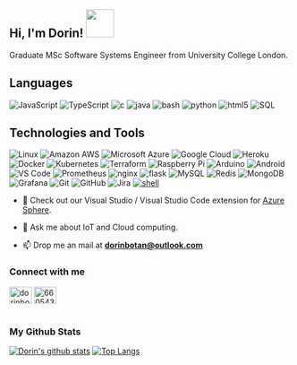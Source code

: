 <h2> Hi, I'm Dorin! <img src="https://lh3.googleusercontent.com/proxy/GI2ovMb_9ukg3Xp8K-WsRKo7aH2_PNZ0IbiJ6q5BEopXcVXooWtAGXO74k2TxUwclkB6q81FxG_HI81sTfIpa7GbhdCVxAE" width="50"></h2>

Graduate MSc Software Systems Engineer from University College London.

## Languages
![JavaScript](https://img.shields.io/badge/JavaScript-★★☆-lightgrey?labelColor=FCA121&logo=JavaScript&style=for-the-badge&logoColor=white)
![TypeScript](https://img.shields.io/badge/TypeScript-%E2%98%85%E2%98%85%E2%98%85-lightgrey?labelColor=2C74C0&logo=typescript&style=for-the-badge&logoColor=white)
![c](https://img.shields.io/badge/C-★★★-lightgrey?labelColor=C51A4A&logo=C&style=for-the-badge&logoColor=white)
![java](https://img.shields.io/badge/Java-★★☆-lightgrey?labelColor=C51A4A&logo=Java&style=for-the-badge&logoColor=white)
![bash](https://img.shields.io/badge/bash-★★☆-lightgrey?labelColor=4EAA25&logo=GNU-Bash&style=for-the-badge&logoColor=white)
![python](https://img.shields.io/badge/python-★☆☆-lightgrey?labelColor=3776AB&logo=Python&style=for-the-badge&logoColor=white)
![html5](https://img.shields.io/badge/Html5-★★☆-lightgrey?labelColor=2bbc8a&logo=Html5&style=for-the-badge&logoColor=white)
![SQL](https://img.shields.io/badge/SQL-★★☆-lightgrey?labelColor=E34A86&logo=SQL&style=for-the-badge&logoColor=white)

## Technologies and Tools

![Linux](https://img.shields.io/badge/Linux-black?style=flat-square&logo=linux)
![Amazon AWS](https://img.shields.io/badge/Amazon%20AWS-232F3E?style=flat-square&logo=amazon-aws)
![Microsoft Azure](https://img.shields.io/badge/Microsoft%20Azure-232F7E?style=flat-square&logo=microsoft-azure)
![Google Cloud](https://img.shields.io/badge/-Google_Cloud_Platform-1a73e8?style=flat-square&logo=google-cloud&logoColor=white)
![Heroku](https://img.shields.io/badge/-Heroku-430098?style=flat-square&logo=heroku)
![Docker](https://img.shields.io/badge/-Docker-informational?style=flat-square&logo=docker&logoColor=white)
![Kubernetes](https://img.shields.io/badge/-Kubernetes-informational?style=flat-square&logo=kubernetes&logoColor=white&color=2bbc8a)
![Terraform](https://img.shields.io/badge/-terraform-informational?style=flat-square&logo=terraform)
![Raspberry Pi](https://img.shields.io/badge/-Raspberry%20Pi-C51A4A?style=flat-square&logo=Raspberry-Pi)
![Arduino](https://img.shields.io/badge/-Arduino-informational?style=flat-square&logo=arduino&logoColor=white&color=2bbc8a)
![Android](https://img.shields.io/badge/-Android-informational?style=flat-square&logo=android&logoColor=white&color=2bbc8a)
![VS Code](https://img.shields.io/badge/-VS%20Code-007ACC?style=flat-square&logo=visual-studio-code)
![Prometheus](https://img.shields.io/badge/-Prometheus-007ACC?style=flat-square&logo=Prometheus)
![nginx](https://img.shields.io/badge/nginx-green?style=flat-square&logo=nginx)
![flask](https://img.shields.io/badge/-flask-000000?logo=Flask&style=flat-square&logoColor=white)
![MySQL](https://img.shields.io/badge/-MySQL-White?style=flat-square&logo=mysql)
![Redis](https://img.shields.io/badge/-Redis-black?style=flat-square&logo=Redis)
![MongoDB](https://img.shields.io/badge/-MongoDB-black?style=flat-square&logo=mongodb)
![Grafana](https://img.shields.io/badge/Grafana-black?style=flat-square&logo=grafana)
![Git](https://img.shields.io/badge/-Git-black?style=flat-square&logo=git)
![GitHub](https://img.shields.io/badge/-GitHub-181717?style=flat-square&logo=github)
![Jira](https://img.shields.io/badge/-Jira-informational?style=flat-square&logo=jira)
<a href="https://github.com/alwinw?tab=repositories&language=shell" target="_blank"><img alt="shell" src="https://img.shields.io/badge/-shell-5391FE?style=flat-square&logo=PowerShell&logoColor=white"></a>

- 🔭 Check out our Visual Studio / Visual Studio Code extension for [Azure Sphere](https://github.com/Azure-Sphere-Tools/azsphere-hardware-definition-tools).

- 💬 Ask me about IoT and Cloud computing.

- 📫 Drop me an mail at **dorinbotan@outlook.com**

### Connect with me

<a href="https://linkedin.com/in/dorinbotan" target="blank"><img align="center" src="https://cdn.jsdelivr.net/npm/simple-icons@3.0.1/icons/linkedin.svg" alt="dorinbotan" height="30" width="40" /></a>
<a href="https://stackoverflow.com/users/6605434" target="blank"><img align="center" src="https://cdn.jsdelivr.net/npm/simple-icons@3.0.1/icons/stackoverflow.svg" alt="6605434" height="30" width="40" /></a>
<br/><br/>

### My Github Stats

[![Dorin's github stats](https://github-readme-stats.vercel.app/api?username=dorinbotan&show_icons=true&theme=react)](https://github.com/dorinbotan)
[![Top Langs](https://github-readme-stats.vercel.app/api/top-langs/?username=dorinbotan&layout=compact&theme=react&langs_count=7&hide=CSS,ShaderLab)](https://github.com/dorinbotan)

<!--
- 🔭 I’m currently working on ...
- 🌱 I’m currently learning ...
- 👯 I’m looking to collaborate on ...
- ⚡ Fun fact: ...
-->
